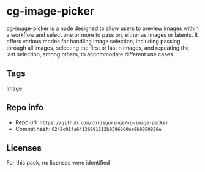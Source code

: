 # cg-image-picker
cg-image-picker is a node designed to allow users to preview images within a workflow and select one or more to pass on, either as images or latents. It offers various modes for handling image selection, including passing through all images, selecting the first or last n images, and repeating the last selection, among others, to accommodate different use cases.

## Tags
Image

## Repo info
- Repo url: `https://github.com/chrisgoringe/cg-image-picker`
- Commit hash: `6242c01fa64136991512b0596600ea9b8050828e`

## Licenses
For this pack, no licenses were identified